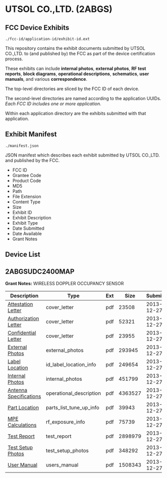 # UTSOL CO.,LTD. (2ABGS)
## FCC Device Exhibits

```
./fcc-id/application-id/exhibit-id.ext
```

This repository contains the exhibit documents submitted by UTSOL CO.,LTD. to (and published by) the FCC as part of the device certification process.

These exhibits can include **internal photos**, **external photos**, **RF test reports**, **block diagrams**, **operational descriptions**, **schematics**, **user manuals**, and various **correspondence**.

The top-level directories are sliced by the FCC ID of each device.

The second-level directories are named according to the application UUIDs. *Each FCC ID includes one or more application.*

Within each application directory are the exhibits submitted with that application. 

## Exhibit Manifest

```
./manifest.json
```

JSON manifest which describes each exhibit submitted by UTSOL CO.,LTD. and published by the FCC.

- FCC ID
- Grantee Code
- Product Code
- MD5
- Path
- File Extension
- Content Type
- Size
- Exhibit ID
- Exhibit Description
- Exhibit Type
- Date Submitted
- Date Available
- Grant Notes

## Device List
## 2ABGSUDC2400MAP
**Grant Notes:** WIRELESS DOPPLER OCCUPANCY SENSOR

| Description | Type | Ext | Size | Submitted | Available |
| ----------- | ---- | --- | ---- | --------- | --------- |
| [Attestation Letter](2ABGSUDC2400MAP/b05884cd932d7893cb0db2cb2dcb19b3/2152548.pdf) | cover_letter | pdf | 23508 | 2013-12-27 | 2013-12-27 |
| [Authorization Letter](2ABGSUDC2400MAP/b05884cd932d7893cb0db2cb2dcb19b3/2152549.pdf) | cover_letter | pdf | 52321 | 2013-12-27 | 2013-12-27 |
| [Confidential Letter](2ABGSUDC2400MAP/b05884cd932d7893cb0db2cb2dcb19b3/2152550.pdf) | cover_letter | pdf | 23955 | 2013-12-27 | 2013-12-27 |
| [External Photos](2ABGSUDC2400MAP/b05884cd932d7893cb0db2cb2dcb19b3/2152543.pdf) | external_photos | pdf | 293945 | 2013-12-27 | 2014-06-25 |
| [Label Location](2ABGSUDC2400MAP/b05884cd932d7893cb0db2cb2dcb19b3/2152551.pdf) | id_label_location_info | pdf | 249654 | 2013-12-27 | 2013-12-27 |
| [Internal Photos](2ABGSUDC2400MAP/b05884cd932d7893cb0db2cb2dcb19b3/2152544.pdf) | internal_photos | pdf | 451799 | 2013-12-27 | 2014-06-25 |
| [Antenna Specifications](2ABGSUDC2400MAP/b05884cd932d7893cb0db2cb2dcb19b3/2152547.pdf) | operational_description | pdf | 4363527 | 2013-12-27 | 2013-12-27 |
| [Part Location](2ABGSUDC2400MAP/b05884cd932d7893cb0db2cb2dcb19b3/2152553.pdf) | parts_list_tune_up_info | pdf | 39943 | 2013-12-27 | 2013-12-27 |
| [MPE Calculations](2ABGSUDC2400MAP/b05884cd932d7893cb0db2cb2dcb19b3/2152552.pdf) | rf_exposure_info | pdf | 75739 | 2013-12-27 | 2013-12-27 |
| [Test Report](2ABGSUDC2400MAP/b05884cd932d7893cb0db2cb2dcb19b3/2152554.pdf) | test_report | pdf | 2898979 | 2013-12-27 | 2013-12-27 |
| [Test Setup Photos](2ABGSUDC2400MAP/b05884cd932d7893cb0db2cb2dcb19b3/2152545.pdf) | test_setup_photos | pdf | 348292 | 2013-12-27 | 2014-06-25 |
| [User Manual](2ABGSUDC2400MAP/b05884cd932d7893cb0db2cb2dcb19b3/2152546.pdf) | users_manual | pdf | 1508343 | 2013-12-27 | 2014-06-25 |
